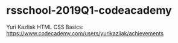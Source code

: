 # rsschool-2019Q1-codeacademy
Yuri Kazliak
HTML CSS Basics: https://www.codecademy.com/users/yurikazliak/achievements
